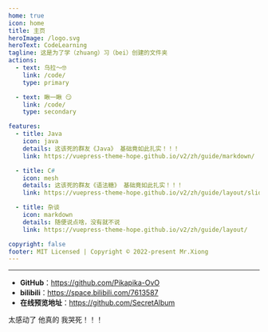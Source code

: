 ```yaml
---
home: true
icon: home
title: 主页
heroImage: /logo.svg
heroText: CodeLearning
tagline: 这是为了学（zhuang）习（bei）创建的文件夹
actions:
  - text: 乌拉～🤓️
    link: /code/
    type: primary

  - text: 瞅一瞅 😏
    link: /code/
    type: secondary

features:
  - title: Java
    icon: java
    details: 这该死的群友《Java》 基础竟如此扎实！！！
    link: https://vuepress-theme-hope.github.io/v2/zh/guide/markdown/

  - title: C#
    icon: mesh
    details: 这该死的群友《语法糖》 基础竟如此扎实！！！
    link: https://vuepress-theme-hope.github.io/v2/zh/guide/layout/slides

  - title: 杂谈
    icon: markdown
    details: 随便说点啥，没有就不说
    link: https://vuepress-theme-hope.github.io/v2/zh/guide/layout/

copyright: false
footer: MIT Licensed | Copyright © 2022-present Mr.Xiong
---
```


<!-- 这是普通主页的案例。你可以在这里放置你的主体内容。
想要使用此布局，你需要在页面 front matter 中设置 `home: true`。-->
---
- **GitHub**：<https://github.com/Pikapika-OvO>
- **bilibili**：<https://space.bilibili.com/7613587>
- **在线预览地址**：<https://github.com/SecretAlbum>

太感动了 他真的 我哭死！！！
